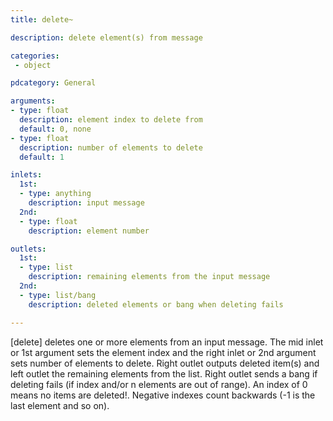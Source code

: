 ```yaml
---
title: delete~

description: delete element(s) from message

categories:
 - object

pdcategory: General

arguments:
- type: float
  description: element index to delete from
  default: 0, none
- type: float
  description: number of elements to delete
  default: 1

inlets:
  1st:
  - type: anything
    description: input message
  2nd:
  - type: float
    description: element number

outlets:
  1st:
  - type: list
    description: remaining elements from the input message
  2nd:
  - type: list/bang
    description: deleted elements or bang when deleting fails

---
```


[delete] deletes one or more elements from an input message. The mid inlet or 1st argument sets the element index and the right inlet or 2nd argument sets number of elements to delete. Right outlet outputs deleted item(s) and left outlet the remaining elements from the list. Right outlet sends a bang if deleting fails (if index and/or n elements are out of range). An index of 0 means no items are deleted!. Negative indexes count backwards (-1 is the last element and so on).

